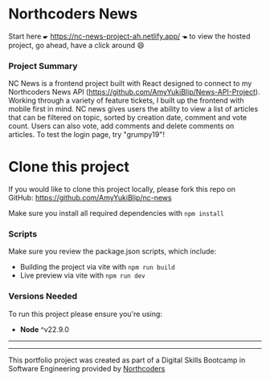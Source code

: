 # Northcoders News

Start here 🖝 https://nc-news-project-ah.netlify.app/ 🖜 to view the hosted project, go ahead, have a click around 😄

### Project Summary

NC News is a frontend project built with React designed to connect to my Northcoders News API (https://github.com/AmyYukiBlip/News-API-Project). Working through a variety of feature tickets, I built up the frontend with mobile first in mind. NC news gives users the ability to view a list of articles that can be filtered on topic, sorted by creation date, comment and vote count. Users can also vote, add comments and delete comments on articles. To test the login page, try "grumpy19"! 

# Clone this project

If you would like to clone this project locally, please fork this repo on GitHub: https://github.com/AmyYukiBlip/nc-news 

Make sure you install all required dependencies with `npm install`

### Scripts

Make sure you review the package.json scripts, which include:
-  Building the project via vite with `npm run build`
-  Live preview via vite with `npm run dev`

### Versions Needed

To run this project please ensure you're using:
- **Node** ^v22.9.0

---
--- 

This portfolio project was created as part of a Digital Skills Bootcamp in Software Engineering provided by [Northcoders](https://northcoders.com/)